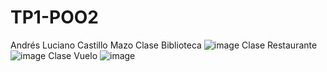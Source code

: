 # TP1-POO2
Andrés Luciano Castillo Mazo
Clase Biblioteca
![image](https://github.com/user-attachments/assets/5fab3e52-5257-47cf-bacc-c2c33d7001fe)
Clase Restaurante
![image](https://github.com/user-attachments/assets/6aa93d6f-e03a-43fb-ac95-9d9b3a71e203)
Clase Vuelo
![image](https://github.com/user-attachments/assets/ad9604b1-69d4-46c3-83f3-0735195621af)
